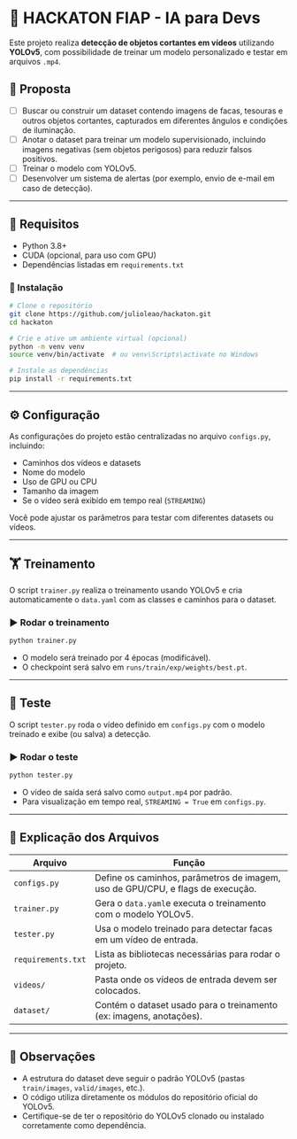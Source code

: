 # 🔪 HACKATON FIAP - IA para Devs

Este projeto realiza **detecção de objetos cortantes em vídeos** utilizando **YOLOv5**, com possibilidade de treinar um modelo personalizado e testar em arquivos `.mp4`.

## 🎯 Proposta

- [ ] Buscar ou construir um dataset contendo imagens de facas, tesouras e outros objetos cortantes, capturados em diferentes ângulos e condições de iluminação.
- [ ] Anotar o dataset para treinar um modelo supervisionado, incluindo imagens negativas (sem objetos perigosos) para reduzir falsos positivos.
- [ ] Treinar o modelo com YOLOv5.
- [ ] Desenvolver um sistema de alertas (por exemplo, envio de e-mail em caso de detecção).

---

## 🧪 Requisitos

- Python 3.8+
- CUDA (opcional, para uso com GPU)
- Dependências listadas em `requirements.txt`

### 🔧 Instalação

```bash
# Clone o repositório
git clone https://github.com/julioleao/hackaton.git
cd hackaton

# Crie e ative um ambiente virtual (opcional)
python -m venv venv
source venv/bin/activate  # ou venv\Scripts\activate no Windows

# Instale as dependências
pip install -r requirements.txt
```

---

## ⚙️ Configuração

As configurações do projeto estão centralizadas no arquivo `configs.py`, incluindo:

- Caminhos dos vídeos e datasets
- Nome do modelo
- Uso de GPU ou CPU
- Tamanho da imagem
- Se o vídeo será exibido em tempo real (`STREAMING`)

Você pode ajustar os parâmetros para testar com diferentes datasets ou vídeos.

---

## 🏋️ Treinamento

O script `trainer.py` realiza o treinamento usando YOLOv5 e cria automaticamente o `data.yaml` com as classes e caminhos para o dataset.

### ▶️ Rodar o treinamento

```bash
python trainer.py
```

- O modelo será treinado por 4 épocas (modificável).
- O checkpoint será salvo em `runs/train/exp/weights/best.pt`.

---

## 🎯 Teste

O script `tester.py` roda o vídeo definido em `configs.py` com o modelo treinado e exibe (ou salva) a detecção.

### ▶️ Rodar o teste

```bash
python tester.py
```

- O vídeo de saída será salvo como `output.mp4` por padrão.
- Para visualização em tempo real, `STREAMING = True` em `configs.py`.

---

## 📝 Explicação dos Arquivos

| Arquivo | Função |
|--- | --- |
| `configs.py` | Define os caminhos, parâmetros de imagem, uso de GPU/CPU, e flags de execução. |
| `trainer.py` | Gera o `data.yaml`e executa o treinamento com o modelo YOLOv5.|
| `tester.py` | Usa o modelo treinado para detectar facas em um vídeo de entrada.|
| `requirements.txt` | Lista as bibliotecas necessárias para rodar o projeto.|
| `videos/` | Pasta onde os vídeos de entrada devem ser colocados.|
| `dataset/` | Contém o dataset usado para o treinamento (ex: imagens, anotações).|

---

## 📌 Observações

- A estrutura do dataset deve seguir o padrão YOLOv5 (pastas `train/images`, `valid/images`, etc.).
- O código utiliza diretamente os módulos do repositório oficial do YOLOv5.
- Certifique-se de ter o repositório do YOLOv5 clonado ou instalado corretamente como dependência.
